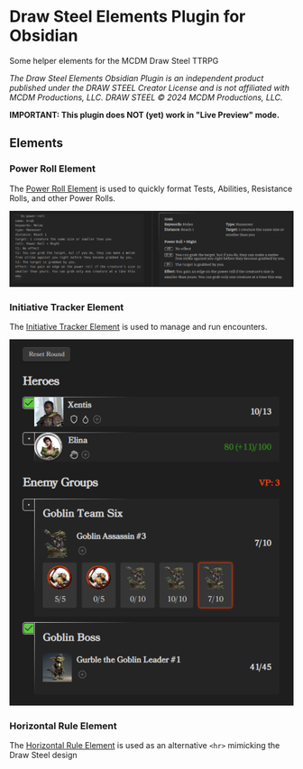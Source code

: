 # Draw Steel Elements Plugin for Obsidian

Some helper elements for the MCDM Draw Steel TTRPG

_The Draw Steel Elements Obsidian Plugin is an independent product published under the DRAW STEEL Creator License and is not affiliated with MCDM Productions, LLC. DRAW STEEL © 2024 MCDM Productions, LLC._

**IMPORTANT: This plugin does NOT (yet) work in "Live Preview" mode.**

## Elements

### Power Roll Element

The [Power Roll Element](./power-roll.md) is used to quickly format Tests, Abilities, Resistance Rolls, and other Power Rolls.

![power roll.png](./Media/power-roll-simple.png)

### Initiative Tracker Element

The [Initiative Tracker Element](./initiative-tracker.md) is used to manage and run encounters.

![Initiative Tracker.png](./Media/initiative-tracker.png)

### Horizontal Rule Element

The [Horizontal Rule Element](./horizontal-rule.md) is used as an alternative `<hr>` mimicking the Draw Steel design
